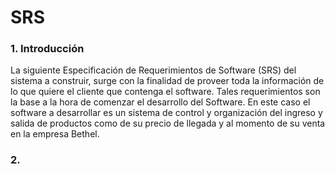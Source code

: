 # SRS 

### 1. Introducción
La siguiente Especificación de Requerimientos de Software (SRS) del sistema a construir, surge con la finalidad de proveer toda la información de lo que quiere el cliente que contenga el software. Tales requerimientos son la base a la hora de comenzar el desarrollo del Software. En este caso el software a desarrollar es un sistema de control y organización del ingreso y salida de productos como de su precio de llegada y al momento de su venta en la empresa Bethel.

### 2. 